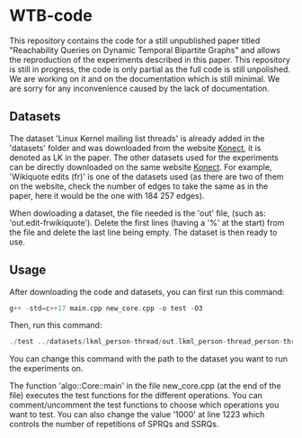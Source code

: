 # WTB-code
This repository contains the code for a still unpublished paper titled "Reachability Queries on Dynamic Temporal Bipartite Graphs" and allows the reproduction of the experiments described in this paper.
This repository is still in progress, the code is only partial as the full code is still unpolished. We are working on it and on the documentation which is still minimal. We are sorry for any inconvenience caused by the lack of documentation.

## Datasets
The dataset 'Linux Kernel mailing list threads' is already added in the 'datasets' folder and was downloaded from the website [Konect](http://konect.cc/networks/), it is denoted as LK in the paper.
The other datasets used for the experiments can be directly downloaded on the same website [Konect](http://konect.cc/networks/). For example, 'Wikiquote edits (fr)' is one of the datasets used (as there are two of them on the website, check the number of edges to take the same as in the paper, here it would be the one with 184 257 edges).

When dowloading a dataset, the file needed is the 'out' file, (such as: 'out.edit-frwikiquote'). Delete the first lines (having a '%' at the start) from the file and delete the last line being empty. The dataset is then ready to use.

## Usage
After downloading the code and datasets, you can first run this command:
```c++
g++ -std=c++17 main.cpp new_core.cpp -o test -O3
```
Then, run this command:
```c++
./test ../datasets/lkml_person-thread/out.lkml_person-thread_person-thread
```
You can change this command with the path to the dataset you want to run the experiments on.

The function 'algo::Core::main' in the file new_core.cpp (at the end of the file) executes the test functions for the different operations. You can comment/uncomment the test functions to choose which operations you want to test. You can also change the value '1000' at line 1223 which controls the number of repetitions of SPRQs and SSRQs.
